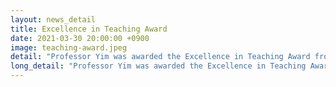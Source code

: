 ```yaml
---
layout: news_detail
title: Excellence in Teaching Award
date: 2021-03-30 20:00:00 +0900
image: teaching-award.jpeg
detail: "Professor Yim was awarded the Excellence in Teaching Award from Ewha, in recognition of her outstanding contribution to teaching.This award is presented to professors who provided students with the best education."
long_detail: "Professor Yim was awarded the Excellence in Teaching Award from Ewha, in recognition of her outstanding contribution to teaching.This award is presented to professors who provided students with the best education."
---
```


